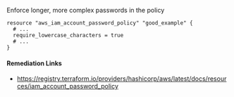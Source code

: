 
Enforce longer, more complex passwords in the policy

```hcl
resource "aws_iam_account_password_policy" "good_example" {
  # ...
  require_lowercase_characters = true
  # ...
}
```

#### Remediation Links
 - https://registry.terraform.io/providers/hashicorp/aws/latest/docs/resources/iam_account_password_policy

